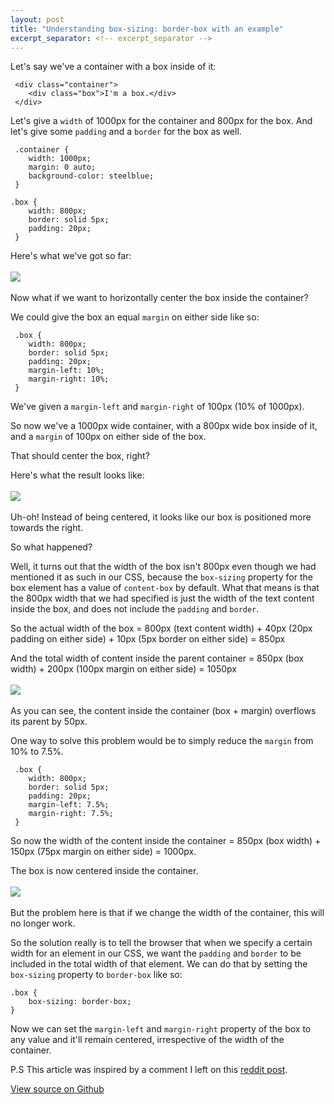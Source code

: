 ```yaml
---
layout: post
title: "Understanding box-sizing: border-box with an example"
excerpt_separator: <!-- excerpt_separator -->
---
```


Let's say we've a container with a box inside of it:

```
 <div class="container">
    <div class="box">I'm a box.</div>
 </div>
```

<!-- excerpt_separator -->

Let's give a `width` of 1000px for the container and 800px for the box. And let's give some `padding`
and a `border` for the box as well.

```
 .container {
    width: 1000px;
    margin: 0 auto;
    background-color: steelblue;
 }

.box {
    width: 800px;
    border: solid 5px;
    padding: 20px;
 }
```

Here's what we've got so far:
<br><br>
<img src="{{ site.baseurl }}/assets/1.png">
<br><br>
Now what if we want to horizontally center the box inside the container?

We could give the box an equal `margin` on either side like so:

```
 .box {
    width: 800px;
    border: solid 5px;
    padding: 20px;
    margin-left: 10%;
    margin-right: 10%;
 }
```

We've given a `margin-left` and `margin-right` of 100px (10% of 1000px).

So now we've a 1000px wide container, with a 800px wide box inside of it, and a `margin` of
100px on either side of the box.

That should center the box, right?

Here's what the result looks like:
<br><br>
<img src="{{ site.baseurl }}/assets/2.png">
<br><br>
Uh-oh! Instead of being centered, it looks like our box is positioned more towards the right.

So what happened?

Well, it turns out that the width of the box isn't 800px even though we had mentioned it as such
in our CSS, because the `box-sizing` property for the box element has a value of `content-box` by
default. What that means is that the 800px width that we had specified is just the width of the
text content inside the box, and does not include the `padding` and `border`.

So the actual width of the box = 800px (text content width) + 40px (20px padding on either side) +
10px (5px border on either side) = 850px

And the total width of content inside the parent container = 850px (box width) + 200px (100px margin
on either side) = 1050px
<br><br>
<img src="{{ site.baseurl }}/assets/3.png">
<br><br>
As you can see, the content inside the container (box + margin) overflows its parent by 50px.

One way to solve this problem would be to simply reduce the `margin` from 10% to 7.5%.

```
 .box {
    width: 800px;
    border: solid 5px;
    padding: 20px;
    margin-left: 7.5%;
    margin-right: 7.5%;
 }
```

So now the width of the content inside the container = 850px (box width) + 150px (75px margin on
either side) = 1000px.

The box is now centered inside the container.
<br><br>
<img src="{{ site.baseurl }}/assets/4.png">
<br><br>
But the problem here is that if we change the width of the container, this will no longer work.

So the solution really is to tell the browser that when we specify a certain width for an element
in our CSS, we want the `padding` and `border` to be included in the total width of that element. We
can do that by setting the `box-sizing` property to `border-box` like so:

```
.box {
    box-sizing: border-box;
}
```

Now we can set the `margin-left` and `margin-right` property of the box to any value and it'll
remain centered, irrespective of the width of the container.

P.S This article was inspired by a comment I left on this [reddit
post](https://www.reddit.com/r/css/comments/v2lqfc/comment/iaw56uj/?utm_source=share&utm_medium=web2x&context=3).

[View source on Github](https://github.com/deepug9787/frontendnerd)
